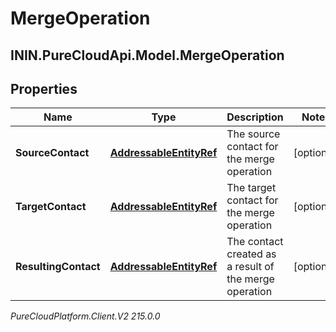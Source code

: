 # MergeOperation

## ININ.PureCloudApi.Model.MergeOperation

## Properties

|Name | Type | Description | Notes|
|------------ | ------------- | ------------- | -------------|
| **SourceContact** | [**AddressableEntityRef**](AddressableEntityRef) | The source contact for the merge operation | [optional] |
| **TargetContact** | [**AddressableEntityRef**](AddressableEntityRef) | The target contact for the merge operation | [optional] |
| **ResultingContact** | [**AddressableEntityRef**](AddressableEntityRef) | The contact created as a result of the merge operation | [optional] |



_PureCloudPlatform.Client.V2 215.0.0_
